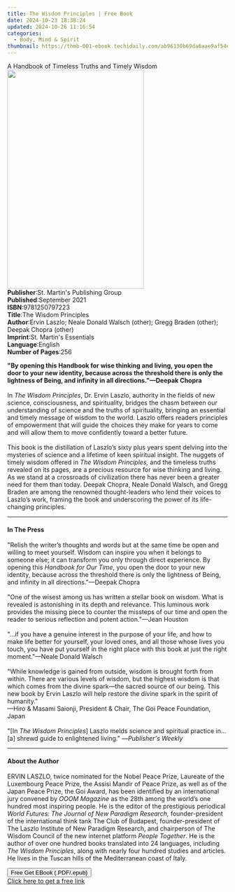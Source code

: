 ```yaml
---
title: The Wisdom Principles | Free Book
date: 2024-10-23 18:38:24
updated: 2024-10-26 11:16:54
categories:
  - Body, Mind & Spirit
thumbnail: https://thmb-001-ebook.techidaily.com/ab96130b69da6aae9af54e7f122f340007a58b449677d817a9c7c02bee65c02c.jpg
---
```

<main id="book-container">
  <div class="flex flex-col">
    <div class="book-brief flex-1 py-6 px-4 sm:p-6 md:py-10 md:px-8">
      <!-- brief-->
      <div class="book-brief-main">
        A Handbook of Timeless Truths and Timely Wisdom
      </div>
    </div>
    <div
      class="book-meta-info flex-1 grid gap-4 col-start-1 col-end-3 row-start-1 sm:mb-6 sm:grid-cols-4 lg:gap-6 lg:col-start-2 lg:row-end-6 lg:row-span-6 lg:mb-0"
    >
      <div
        class="book-meta-info-left place-content-center mt-4 p-4 text-sm leading-6 col-start-2 col-span-2 dark:text-slate-400"
      >
        <img
          class="w-full h-500 object-cover rounded-lg sm:h-255 sm:col-span-2 lg:col-span-full"
          src="https://img-001-ebook.techidaily.com/05974297cb22ea842fed529edbbcdcc504db2cee50482a3cf98905a0ce432f76.jpg"
          alt=""
          width="312"
          height="500"
        />
      </div>
      <div
        class="book-meta-info-right mt-2 col-start-1 row-start-2 col-span-3 self-center"
      >
        <!-- meta data  -->
        <div class="flex flex-col px-4 md:px-8">
          <div class="flex-1">
            <strong>Publisher</strong>:<span class="px-2"
              >St. Martin&#39;s Publishing Group</span
            >
          </div>
          <div class="flex-1">
            <strong>Published</strong>:<span class="px-2">September 2021</span>
          </div>
          <div class="flex-1">
            <strong>ISBN</strong>:<span class="px-2">9781250797223</span>
          </div>
          <div class="flex-1">
            <strong>Title</strong>:<span class="px-2"
              >The Wisdom Principles</span
            >
          </div>
          <div class="flex-1">
            <strong>Author</strong>:<span class="px-2"
              >Ervin Laszlo; Neale Donald Walsch (other); Gregg Braden (other);
              Deepak Chopra (other)</span
            >
          </div>
          <div class="flex-1">
            <strong>Imprint</strong>:<span class="px-2"
              >St. Martin&#39;s Essentials</span
            >
          </div>
          <div class="flex-1">
            <strong>Language</strong>:<span class="px-2">English</span>
          </div>
          <div class="flex-1">
            <strong>Number of Pages</strong>:<span class="px-2">256</span>
          </div>
        </div>
      </div>
    </div>
    <div class="book-description flex-1 py-6 px-4 sm:p-6 md:py-10 md:px-8">
      <div class="book-description-main">
        <div accordion-content="" id="description">
          <p>
            <b
              >"By opening this Handbook for wise thinking and living, you open
              the door to your new identity, because across the threshold there
              is only the lightness of Being, and infinity in all
              directions."—Deepak Chopra</b
            ><br /><br />In <i>The Wisdom Principles</i>, Dr. Ervin Laszlo,
            authority in the fields of new science, consciousness, and
            spirituality, bridges the chasm between our understanding of science
            and the truths of spirituality, bringing an essential and timely
            message of wisdom to the world. Laszlo offers readers principles of
            empowerment that will guide the choices they make for years to come
            and will allow them to move confidently toward a better future.<br /><br />This
            book is the distillation of Laszlo’s sixty plus years spent delving
            into the mysteries of science and a lifetime of keen spiritual
            insight. The nuggets of timely wisdom offered in
            <i>The Wisdom Principles, </i>and the timeless truths revealed on
            its pages, are a precious resource for wise thinking and living. As
            we stand at a crossroads of civilization there has never been a
            greater need for them than today. Deepak Chopra, Neale Donald
            Walsch, and Gregg Braden are among the renowned thought-leaders who
            lend their voices to Laszlo’s work, framing the book and
            underscoring the power of its life-changing principles.
          </p>
        </div>
        <div class="accordion-fader"></div>
      </div>
    </div>
    <div class="book-excerpts flex-1 py-6 px-4 sm:p-6 md:py-10 md:px-8">
      <!-- excerpts-->
      <div class="book-excerpts-main">
        <hr />
        <h4 class="placeholder placeholder-heading">
          <span>In The Press</span>
        </h4>
        <p></p>
        <p>
          "Relish the writer’s thoughts and words but at the same time be open
          and willing to meet yourself. Wisdom can inspire you when it belongs
          to someone else; it can transform you only through direct experience.
          By opening this <i>Handbook for Our Time</i>, you open the door to
          your new identity, because across the threshold there is only the
          lightness of Being, and infinity in all directions."—Deepak Chopra<br /><br />"One
          of the wisest among us has written a stellar book on wisdom. What is
          revealed is astonishing in its depth and relevance. This luminous work
          provides the missing piece to counter the missteps of our time and
          open the reader to serious reflection and potent action."—Jean
          Houston<br /><br />"...if you have a genuine interest in the purpose
          of your life, and how to make life better for yourself, your loved
          ones, and all those whose lives you touch, you have put yourself in
          the right place with this book at just the right moment."—Neale Donald
          Walsch<br /><br />"While knowledge is gained from outside, wisdom is
          brought forth from within. There are various levels of wisdom, but the
          highest wisdom is that which comes from the divine spark—the sacred
          source of our being. This new book by Ervin Laszlo will help restore
          the divine spark in the spirit of humanity."<br />—Hiro &amp; Masami
          Saionji, President &amp; Chair, The Goi Peace Foundation, Japan<br /><br />"[In
          <i>The</i> <i>Wisdom Principles</i>] Laszlo melds science and
          spiritual practice in... [a] shrewd guide to enlightened living." —<i
            >Publisher's Weekly</i
          >
        </p>
        <p></p>
      </div>
    </div>
    <div class="book-about-author flex-1 py-6 px-4 sm:p-6 md:py-10 md:px-8">
      <!-- about author-->
      <div class="book-main-author-main">
        <hr />
        <h4 class="placeholder placeholder-heading">
          <span>About the Author</span>
        </h4>
        <p>
          ERVIN LASZLO, twice nominated for the Nobel Peace Prize, Laureate of
          the Luxembourg Peace Prize, the Assisi Mandir of Peace Prize, as well
          as of the Japan Peace Prize, the Goi Award, has been identified by an
          international jury convened by <i>OOOM Magazine </i>as<i> </i>the 28th
          among the world’s one hundred most inspiring people. He is the editor
          of the prestigious periodical
          <i>World Futures: The Journal of New Paradigm Research, </i
          >founder-president of the international think tank The Club of
          Budapest, founder-president of The Laszlo Institute of New Paradigm
          Research, and chairperson of The Wisdom Council of the new internet
          platform <i>People Together</i>. He is the author of over one hundred
          books translated into 24 languages, including
          <i>The Wisdom Principles</i>, along with nearly four hundred studies
          and articles. He lives in the Tuscan hills of the Mediterranean coast
          of Italy.
        </p>
      </div>
    </div>
    <div class="book-free-get flex-1 py-6 px-4 sm:p-6 md:py-10 md:px-8">
      <button
        id="btn-free-get"
        class="bg-blue-500 hover:bg-blue-700 text-white font-bold py-2 px-4 rounded"
      >
        Free Get EBook (.PDF/.epub)
      </button>
      <div id="countdown-display" class="px-2 text-lg mt-2"></div>
      <a
        id="free-link"
        class="hidden bg-blue-500 hover:bg-blue-700 text-white font-bold py-2 px-4 rounded"
        href="https://www.ebooks.com/en-us/book/210187829/the-wisdom-principles/ervin-laszlo/"
        target="_blank"
        >Click here to get a free link</a
      >
    </div>
    <script>
      let countdownTime = 0;
      let countdownInterval = null;
      document
        .getElementById('btn-free-get')
        .addEventListener('click', startCountdown);
      function startCountdown() {
        countdownTime = new Date().getTime() + 60000 * 3;
        countdownInterval = setInterval(updateCountdown, 1000);
        document.getElementById('btn-free-get').disabled = true;
        document
          .getElementById('btn-free-get')
          .classList.add('bg-gray-500', 'cursor-not-allowed');
      }
      function updateCountdown() {
        let currentTime = new Date().getTime();
        let timeLeft = countdownTime - currentTime;
        let secondsLeft = Math.floor(timeLeft / 1000);
        document.getElementById('countdown-display').innerHTML =
          `Remaining time: ${secondsLeft} seconds.`;
        if (secondsLeft <= 0) {
          clearInterval(countdownInterval);
          document.getElementById('btn-free-get').classList.add('hidden');
          document.getElementById('free-link').classList.remove('hidden');
          document.getElementById('countdown-display').innerHTML = '';
        }
      }
    </script>
  </div>
</main>

